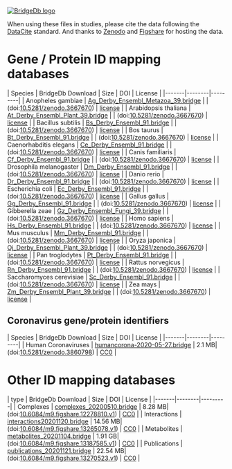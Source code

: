 <a href="https://bridgedb.github.io/">![BridgeDb logo](https://raw.githubusercontent.com/bridgedb/bridgedb.github.io/master/images/cropped-logo_BridgeDbtop.png)</a>

When using these files in studies, please cite the data following the [DataCite](https://datacite.org/) standard.
And thanks to 
[Zenodo](https://zenodo.org/) and
[Figshare](https://figshare.com/)
for hosting the data.

# Gene / Protein ID mapping databases

| Species | BridgeDb Download | Size | DOI | License |
|-------|--------|---------|
| <script type="application/ld+json">{"@context": "https://schema.org/","@type": "Dataset","name": "Ag_Derby_Ensembl_Metazoa_39.bridge","description": "BridgeDb identifier mapping file for Anopheles gambiae for genes and proteins","identifier": "10.5281/zenodo.3667670/Ag_Derby_Ensembl_Metazoa_39.bridge","license": "https://zenodo.org/record/3667670/files/LICENSE?download=1","keywords": "BridgeDb, mapping file, identifier, Anopheles gambiae, gene, protein","url": "https://doi.org/10.5281/zenodo.3667670","distribution": [ { "@type": "DataDownload", "name": "Ag_Derby_Ensembl_Metazoa_39.bridge", "contentURL": "https://zenodo.org/record/3667670/files/Ag_Derby_Ensembl_Metazoa_39.bridge?download=1" } ]}</script> Anopheles gambiae | [Ag_Derby_Ensembl_Metazoa_39.bridge](https://zenodo.org/record/3667670/files/Ag_Derby_Ensembl_Metazoa_39.bridge?download=1) | | (doi:[10.5281/zenodo.3667670](https://doi.org/10.5281/zenodo.3667670)) | [license](https://zenodo.org/record/3667670/files/LICENSE?download=1) |
| <script type="application/ld+json">{"@context": "https://schema.org/","@type": "Dataset","name": "At_Derby_Ensembl_Plant_39.bridge","description": "BridgeDb identifier mapping file for Arabidopsis thaliana for genes and proteins","identifier": "10.5281/zenodo.3667670/At_Derby_Ensembl_Plant_39.bridge","license": "https://zenodo.org/record/3667670/files/LICENSE?download=1","keywords": "BridgeDb, mapping file, identifier, Arabidopsis thaliana, gene, protein","url": "https://doi.org/10.5281/zenodo.3667670","distribution": [ { "@type": "DataDownload", "name": "At_Derby_Ensembl_Plant_39.bridge", "contentURL": "https://zenodo.org/record/3667670/files/At_Derby_Ensembl_Plant_39.bridge?download=1" } ]}</script> Arabidopsis thaliana | [At_Derby_Ensembl_Plant_39.bridge](https://zenodo.org/record/3667670/files/At_Derby_Ensembl_Plant_39.bridge?download=1) | | (doi:[10.5281/zenodo.3667670](https://doi.org/10.5281/zenodo.3667670)) | [license](https://zenodo.org/record/3667670/files/LICENSE?download=1) |
| <script type="application/ld+json">{"@context": "https://schema.org/","@type": "Dataset","name": "Bs_Derby_Ensembl_91.bridge","description": "BridgeDb identifier mapping file for Bacillus subtilis for genes and proteins","identifier": "10.5281/zenodo.3667670/Bs_Derby_Ensembl_91.bridge","license": "https://zenodo.org/record/3667670/files/LICENSE?download=1","keywords": "BridgeDb, mapping file, identifier, Bacillus subtilis, gene, protein","url": "https://doi.org/10.5281/zenodo.3667670","distribution": [ { "@type": "DataDownload", "name": "Bs_Derby_Ensembl_91.bridge", "contentURL": "https://zenodo.org/record/3667670/files/Bs_Derby_Ensembl_91.bridge?download=1" } ]}</script> Bacillus subtilis | [Bs_Derby_Ensembl_91.bridge](https://zenodo.org/record/3667670/files/Bs_Derby_Ensembl_91.bridge?download=1) | | (doi:[10.5281/zenodo.3667670](https://doi.org/10.5281/zenodo.3667670)) | [license](https://zenodo.org/record/3667670/files/LICENSE?download=1) |
| <script type="application/ld+json">{"@context": "https://schema.org/","@type": "Dataset","name": "Bt_Derby_Ensembl_91.bridge","description": "BridgeDb identifier mapping file for Bos taurus for genes and proteins","identifier": "10.5281/zenodo.3667670/Bt_Derby_Ensembl_91.bridge","license": "https://zenodo.org/record/3667670/files/LICENSE?download=1","keywords": "BridgeDb, mapping file, identifier, Bos taurus, gene, protein","url": "https://doi.org/10.5281/zenodo.3667670","distribution": [ { "@type": "DataDownload", "name": "Bt_Derby_Ensembl_91.bridge", "contentURL": "https://zenodo.org/record/3667670/files/Bt_Derby_Ensembl_91.bridge?download=1" } ]}</script> Bos taurus | [Bt_Derby_Ensembl_91.bridge](https://zenodo.org/record/3667670/files/Bt_Derby_Ensembl_91.bridge?download=1) | | (doi:[10.5281/zenodo.3667670](https://doi.org/10.5281/zenodo.3667670)) | [license](https://zenodo.org/record/3667670/files/LICENSE?download=1) |
| <script type="application/ld+json">{"@context": "https://schema.org/","@type": "Dataset","name": "Ce_Derby_Ensembl_91.bridge","description": "BridgeDb identifier mapping file for Caenorhabditis elegans for genes and proteins","identifier": "10.5281/zenodo.3667670/Ce_Derby_Ensembl_91.bridge","license": "https://zenodo.org/record/3667670/files/LICENSE?download=1","keywords": "BridgeDb, mapping file, identifier, Caenorhabditis elegans, gene, protein","url": "https://doi.org/10.5281/zenodo.3667670","distribution": [ { "@type": "DataDownload", "name": "Ce_Derby_Ensembl_91.bridge", "contentURL": "https://zenodo.org/record/3667670/files/Ce_Derby_Ensembl_91.bridge?download=1" } ]}</script> Caenorhabditis elegans | [Ce_Derby_Ensembl_91.bridge](https://zenodo.org/record/3667670/files/Ce_Derby_Ensembl_91.bridge?download=1) | | (doi:[10.5281/zenodo.3667670](https://doi.org/10.5281/zenodo.3667670)) | [license](https://zenodo.org/record/3667670/files/LICENSE?download=1) |
| <script type="application/ld+json">{"@context": "https://schema.org/","@type": "Dataset","name": "Cf_Derby_Ensembl_91.bridge","description": "BridgeDb identifier mapping file for Canis familiaris for genes and proteins","identifier": "10.5281/zenodo.3667670/Cf_Derby_Ensembl_91.bridge","license": "https://zenodo.org/record/3667670/files/LICENSE?download=1","keywords": "BridgeDb, mapping file, identifier, Canis familiaris, gene, protein","url": "https://doi.org/10.5281/zenodo.3667670","distribution": [ { "@type": "DataDownload", "name": "Cf_Derby_Ensembl_91.bridge", "contentURL": "https://zenodo.org/record/3667670/files/Cf_Derby_Ensembl_91.bridge?download=1" } ]}</script> Canis familiaris | [Cf_Derby_Ensembl_91.bridge](https://zenodo.org/record/3667670/files/Cf_Derby_Ensembl_91.bridge?download=1) | | (doi:[10.5281/zenodo.3667670](https://doi.org/10.5281/zenodo.3667670)) | [license](https://zenodo.org/record/3667670/files/LICENSE?download=1) |
| <script type="application/ld+json">{"@context": "https://schema.org/","@type": "Dataset","name": "Dm_Derby_Ensembl_91.bridge","description": "BridgeDb identifier mapping file for Drosophila melanogaster for genes and proteins","identifier": "10.5281/zenodo.3667670/Dm_Derby_Ensembl_91.bridge","license": "https://zenodo.org/record/3667670/files/LICENSE?download=1","keywords": "BridgeDb, mapping file, identifier, Drosophila melanogaster, gene, protein","url": "https://doi.org/10.5281/zenodo.3667670","distribution": [ { "@type": "DataDownload", "name": "Dm_Derby_Ensembl_91.bridge", "contentURL": "https://zenodo.org/record/3667670/files/Dm_Derby_Ensembl_91.bridge?download=1" } ]}</script> Drosophila melanogaster | [Dm_Derby_Ensembl_91.bridge](https://zenodo.org/record/3667670/files/Dm_Derby_Ensembl_91.bridge?download=1) | | (doi:[10.5281/zenodo.3667670](https://doi.org/10.5281/zenodo.3667670)) | [license](https://zenodo.org/record/3667670/files/LICENSE?download=1) |
| <script type="application/ld+json">{"@context": "https://schema.org/","@type": "Dataset","name": "Dr_Derby_Ensembl_91.bridge","description": "BridgeDb identifier mapping file for Danio rerio for genes and proteins","identifier": "10.5281/zenodo.3667670/Dr_Derby_Ensembl_91.bridge","license": "https://zenodo.org/record/3667670/files/LICENSE?download=1","keywords": "BridgeDb, mapping file, identifier, Danio rerio, gene, protein","url": "https://doi.org/10.5281/zenodo.3667670","distribution": [ { "@type": "DataDownload", "name": "Dr_Derby_Ensembl_91.bridge", "contentURL": "https://zenodo.org/record/3667670/files/Dr_Derby_Ensembl_91.bridge?download=1" } ]}</script> Danio rerio | [Dr_Derby_Ensembl_91.bridge](https://zenodo.org/record/3667670/files/Dr_Derby_Ensembl_91.bridge?download=1) | | (doi:[10.5281/zenodo.3667670](https://doi.org/10.5281/zenodo.3667670)) | [license](https://zenodo.org/record/3667670/files/LICENSE?download=1) |
| <script type="application/ld+json">{"@context": "https://schema.org/","@type": "Dataset","name": "Ec_Derby_Ensembl_91.bridge","description": "BridgeDb identifier mapping file for Escherichia coli for genes and proteins","identifier": "10.5281/zenodo.3667670/Ec_Derby_Ensembl_91.bridge","license": "https://zenodo.org/record/3667670/files/LICENSE?download=1","keywords": "BridgeDb, mapping file, identifier, Escherichia coli, gene, protein","url": "https://doi.org/10.5281/zenodo.3667670","distribution": [ { "@type": "DataDownload", "name": "Ec_Derby_Ensembl_91.bridge", "contentURL": "https://zenodo.org/record/3667670/files/Ec_Derby_Ensembl_91.bridge?download=1" } ]}</script> Escherichia coli | [Ec_Derby_Ensembl_91.bridge](https://zenodo.org/record/3667670/files/Ec_Derby_Ensembl_91.bridge?download=1) | | (doi:[10.5281/zenodo.3667670](https://doi.org/10.5281/zenodo.3667670)) | [license](https://zenodo.org/record/3667670/files/LICENSE?download=1) |
| <script type="application/ld+json">{"@context": "https://schema.org/","@type": "Dataset","name": "Gg_Derby_Ensembl_91.bridge","description": "BridgeDb identifier mapping file for Gallus gallus for genes and proteins","identifier": "10.5281/zenodo.3667670/Gg_Derby_Ensembl_91.bridge","license": "https://zenodo.org/record/3667670/files/LICENSE?download=1","keywords": "BridgeDb, mapping file, identifier, Gallus gallus, gene, protein","url": "https://doi.org/10.5281/zenodo.3667670","distribution": [ { "@type": "DataDownload", "name": "Gg_Derby_Ensembl_91.bridge", "contentURL": "https://zenodo.org/record/3667670/files/Gg_Derby_Ensembl_91.bridge?download=1" } ]}</script> Gallus gallus | [Gg_Derby_Ensembl_91.bridge](https://zenodo.org/record/3667670/files/Gg_Derby_Ensembl_91.bridge?download=1) | | (doi:[10.5281/zenodo.3667670](https://doi.org/10.5281/zenodo.3667670)) | [license](https://zenodo.org/record/3667670/files/LICENSE?download=1) |
| <script type="application/ld+json">{"@context": "https://schema.org/","@type": "Dataset","name": "Gz_Derby_Ensembl_Fungi_39.bridge","description": "BridgeDb identifier mapping file for Gibberella zeae for genes and proteins","identifier": "10.5281/zenodo.3667670/Gz_Derby_Ensembl_Fungi_39.bridge","license": "https://zenodo.org/record/3667670/files/LICENSE?download=1","keywords": "BridgeDb, mapping file, identifier, Gibberella zeae, gene, protein","url": "https://doi.org/10.5281/zenodo.3667670","distribution": [ { "@type": "DataDownload", "name": "Gz_Derby_Ensembl_Fungi_39.bridge", "contentURL": "https://zenodo.org/record/3667670/files/Gz_Derby_Ensembl_Fungi_39.bridge?download=1" } ]}</script> Gibberella zeae | [Gz_Derby_Ensembl_Fungi_39.bridge](https://zenodo.org/record/3667670/files/Gz_Derby_Ensembl_Fungi_39.bridge?download=1) | | (doi:[10.5281/zenodo.3667670](https://doi.org/10.5281/zenodo.3667670)) | [license](https://zenodo.org/record/3667670/files/LICENSE?download=1) |
| <script type="application/ld+json">{"@context": "https://schema.org/","@type": "Dataset","name": "Hs_Derby_Ensembl_91.bridge","description": "BridgeDb identifier mapping file for Homo sapiens for genes and proteins","identifier": "10.5281/zenodo.3667670/Hs_Derby_Ensembl_91.bridge","license": "https://zenodo.org/record/3667670/files/LICENSE?download=1","keywords": "BridgeDb, mapping file, identifier, Homo sapiens, gene, protein","url": "https://doi.org/10.5281/zenodo.3667670","distribution": [ { "@type": "DataDownload", "name": "Hs_Derby_Ensembl_91.bridge", "contentURL": "https://zenodo.org/record/3667670/files/Hs_Derby_Ensembl_91.bridge?download=1" } ]}</script> Homo sapiens | [Hs_Derby_Ensembl_91.bridge](https://zenodo.org/record/3667670/files/Hs_Derby_Ensembl_91.bridge?download=1) | | (doi:[10.5281/zenodo.3667670](https://doi.org/10.5281/zenodo.3667670)) | [license](https://zenodo.org/record/3667670/files/LICENSE?download=1) |
| <script type="application/ld+json">{"@context": "https://schema.org/","@type": "Dataset","name": "Mm_Derby_Ensembl_91.bridge","description": "BridgeDb identifier mapping file for Mus musculus for genes and proteins","identifier": "10.5281/zenodo.3667670/Mm_Derby_Ensembl_91.bridge","license": "https://zenodo.org/record/3667670/files/LICENSE?download=1","keywords": "BridgeDb, mapping file, identifier, Mus musculus, gene, protein","url": "https://doi.org/10.5281/zenodo.3667670","distribution": [ { "@type": "DataDownload", "name": "Mm_Derby_Ensembl_91.bridge", "contentURL": "https://zenodo.org/record/3667670/files/Mm_Derby_Ensembl_91.bridge?download=1" } ]}</script> Mus musculus | [Mm_Derby_Ensembl_91.bridge](https://zenodo.org/record/3667670/files/Mm_Derby_Ensembl_91.bridge?download=1) | | (doi:[10.5281/zenodo.3667670](https://doi.org/10.5281/zenodo.3667670)) | [license](https://zenodo.org/record/3667670/files/LICENSE?download=1) |
| <script type="application/ld+json">{"@context": "https://schema.org/","@type": "Dataset","name": "Oj_Derby_Ensembl_Plant_39.bridge","description": "BridgeDb identifier mapping file for Oryza japonica for genes and proteins","identifier": "10.5281/zenodo.3667670/Oj_Derby_Ensembl_Plant_39.bridge","license": "https://zenodo.org/record/3667670/files/LICENSE?download=1","keywords": "BridgeDb, mapping file, identifier, Oryza japonica, gene, protein","url": "https://doi.org/10.5281/zenodo.3667670","distribution": [ { "@type": "DataDownload", "name": "Oj_Derby_Ensembl_Plant_39.bridge", "contentURL": "https://zenodo.org/record/3667670/files/Oj_Derby_Ensembl_Plant_39.bridge?download=1" } ]}</script> Oryza japonica | [Oj_Derby_Ensembl_Plant_39.bridge](https://zenodo.org/record/3667670/files/Oj_Derby_Ensembl_Plant_39.bridge?download=1) | | (doi:[10.5281/zenodo.3667670](https://doi.org/10.5281/zenodo.3667670)) | [license](https://zenodo.org/record/3667670/files/LICENSE?download=1) |
| <script type="application/ld+json">{"@context": "https://schema.org/","@type": "Dataset","name": "Pt_Derby_Ensembl_91.bridge","description": "BridgeDb identifier mapping file for Pan troglodytes for genes and proteins","identifier": "10.5281/zenodo.3667670/Pt_Derby_Ensembl_91.bridge","license": "https://zenodo.org/record/3667670/files/LICENSE?download=1","keywords": "BridgeDb, mapping file, identifier, Pan troglodytes, gene, protein","url": "https://doi.org/10.5281/zenodo.3667670","distribution": [ { "@type": "DataDownload", "name": "Pt_Derby_Ensembl_91.bridge", "contentURL": "https://zenodo.org/record/3667670/files/Pt_Derby_Ensembl_91.bridge?download=1" } ]}</script> Pan troglodytes | [Pt_Derby_Ensembl_91.bridge](https://zenodo.org/record/3667670/files/Pt_Derby_Ensembl_91.bridge?download=1) | | (doi:[10.5281/zenodo.3667670](https://doi.org/10.5281/zenodo.3667670)) | [license](https://zenodo.org/record/3667670/files/LICENSE?download=1) |
| <script type="application/ld+json">{"@context": "https://schema.org/","@type": "Dataset","name": "Rn_Derby_Ensembl_91.bridge","description": "BridgeDb identifier mapping file for Rattus norvegicus for genes and proteins","identifier": "10.5281/zenodo.3667670/Rn_Derby_Ensembl_91.bridge","license": "https://zenodo.org/record/3667670/files/LICENSE?download=1","keywords": "BridgeDb, mapping file, identifier, Rattus norvegicus, gene, protein","url": "https://doi.org/10.5281/zenodo.3667670","distribution": [ { "@type": "DataDownload", "name": "Rn_Derby_Ensembl_91.bridge", "contentURL": "https://zenodo.org/record/3667670/files/Rn_Derby_Ensembl_91.bridge?download=1" } ]}</script> Rattus norvegicus | [Rn_Derby_Ensembl_91.bridge](https://zenodo.org/record/3667670/files/Rn_Derby_Ensembl_91.bridge?download=1) | | (doi:[10.5281/zenodo.3667670](https://doi.org/10.5281/zenodo.3667670)) | [license](https://zenodo.org/record/3667670/files/LICENSE?download=1) |
| <script type="application/ld+json">{"@context": "https://schema.org/","@type": "Dataset","name": "Sc_Derby_Ensembl_91.bridge","description": "BridgeDb identifier mapping file for Saccharomyces cerevisiae for genes and proteins","identifier": "10.5281/zenodo.3667670/Sc_Derby_Ensembl_91.bridge","license": "https://zenodo.org/record/3667670/files/LICENSE?download=1","keywords": "BridgeDb, mapping file, identifier, Saccharomyces cerevisiae, gene, protein","url": "https://doi.org/10.5281/zenodo.3667670","distribution": [ { "@type": "DataDownload", "name": "Sc_Derby_Ensembl_91.bridge", "contentURL": "https://zenodo.org/record/3667670/files/Sc_Derby_Ensembl_91.bridge?download=1" } ]}</script> Saccharomyces cerevisiae | [Sc_Derby_Ensembl_91.bridge](https://zenodo.org/record/3667670/files/Sc_Derby_Ensembl_91.bridge?download=1) | | (doi:[10.5281/zenodo.3667670](https://doi.org/10.5281/zenodo.3667670)) | [license](https://zenodo.org/record/3667670/files/LICENSE?download=1) |
| <script type="application/ld+json">{"@context": "https://schema.org/","@type": "Dataset","name": "Zm_Derby_Ensembl_Plant_39.bridge","description": "BridgeDb identifier mapping file for Zea mays for genes and proteins","identifier": "10.5281/zenodo.3667670/Zm_Derby_Ensembl_Plant_39.bridge","license": "https://zenodo.org/record/3667670/files/LICENSE?download=1","keywords": "BridgeDb, mapping file, identifier, Zea mays, gene, protein","url": "https://doi.org/10.5281/zenodo.3667670","distribution": [ { "@type": "DataDownload", "name": "Zm_Derby_Ensembl_Plant_39.bridge", "contentURL": "https://zenodo.org/record/3667670/files/Zm_Derby_Ensembl_Plant_39.bridge?download=1" } ]}</script> Zea mays | [Zm_Derby_Ensembl_Plant_39.bridge](https://zenodo.org/record/3667670/files/Zm_Derby_Ensembl_Plant_39.bridge?download=1) | | (doi:[10.5281/zenodo.3667670](https://doi.org/10.5281/zenodo.3667670)) | [license](https://zenodo.org/record/3667670/files/LICENSE?download=1) |

## Coronavirus gene/protein identifiers

| Species | BridgeDb Download | Size | DOI | License |
|-------|--------|---------|
| <script type="application/ld+json">{"@context": "https://schema.org/","@type": "Dataset","name": "humancorona-2020-05-27.bridge","description": "BridgeDb identifier mapping file for Human Coronaviruses for genes and proteins","identifier": "10.5281/zenodo.3860798/humancorona-2020-05-27.bridge","license": "http://creativecommons.org/publicdomain/zero/1.0/","keywords": "BridgeDb, mapping file, identifier, Human Coronaviruses, gene, protein","url": "https://doi.org/10.5281/zenodo.3860798","distribution": [ { "@type": "DataDownload", "name": "humancorona-2020-05-27.bridge", "contentURL": "https://zenodo.org/record/3860798/files/humancorona-2020-05-27.bridge?download=1" } ]}</script> Human Coronaviruses | [humancorona-2020-05-27.bridge](https://zenodo.org/record/3860798/files/humancorona-2020-05-27.bridge?download=1) | 2.1 MB| (doi:[10.5281/zenodo.3860798](https://doi.org/10.5281/zenodo.3860798)) | [CC0](http://creativecommons.org/publicdomain/zero/1.0/) |

# Other ID mapping databases

| type | BridgeDb Download | Size | DOI | License |
|-------|--------|---------|
| <script type="application/ld+json">{"@context": "https://schema.org/","@type": "Dataset","name": "complexes_20200510.bridge","description": "BridgeDb identifier mapping file for Complexes (species independent)","identifier": "10.6084/m9.figshare.12278810.v1/complexes_20200510.bridge","license": "http://creativecommons.org/publicdomain/zero/1.0/","keywords": "BridgeDb, mapping file, identifier, type","url": "https://doi.org/10.6084/m9.figshare.12278810.v1","distribution": [ { "@type": "DataDownload", "name": "complexes_20200510.bridge", "contentURL": "https://ndownloader.figshare.com/files/22624346" } ]}</script> Complexes | [complexes_20200510.bridge](https://ndownloader.figshare.com/files/22624346) | 8.28 MB| (doi:[10.6084/m9.figshare.12278810.v1](https://doi.org/10.6084/m9.figshare.12278810.v1)) | [CC0](http://creativecommons.org/publicdomain/zero/1.0/) |
| <script type="application/ld+json">{"@context": "https://schema.org/","@type": "Dataset","name": "interactions20201120.bridge","description": "BridgeDb identifier mapping file for Interactions (species independent)","identifier": "10.6084/m9.figshare.13265078.v1/interactions20201120.bridge","license": "http://creativecommons.org/publicdomain/zero/1.0/","keywords": "BridgeDb, mapping file, identifier, type","url": "https://doi.org/10.6084/m9.figshare.13265078.v1","distribution": [ { "@type": "DataDownload", "name": "interactions20201120.bridge", "contentURL": "https://ndownloader.figshare.com/files/25545722" } ]}</script> Interactions | [interactions20201120.bridge](https://ndownloader.figshare.com/files/25545722) | 14.56 MB| (doi:[10.6084/m9.figshare.13265078.v1](https://doi.org/10.6084/m9.figshare.13265078.v1)) | [CC0](http://creativecommons.org/publicdomain/zero/1.0/) |
| <script type="application/ld+json">{"@context": "https://schema.org/","@type": "Dataset","name": "metabolites_20201104.bridge","description": "BridgeDb identifier mapping file for Metabolites (species independent)","identifier": "10.6084/m9.figshare.13187585.v1/metabolites_20201104.bridge","license": "http://creativecommons.org/publicdomain/zero/1.0/","keywords": "BridgeDb, mapping file, identifier, type","url": "https://doi.org/10.6084/m9.figshare.13187585.v1","distribution": [ { "@type": "DataDownload", "name": "metabolites_20201104.bridge", "contentURL": "https://ndownloader.figshare.com/files/25388453" } ]}</script> Metabolites | [metabolites_20201104.bridge](https://ndownloader.figshare.com/files/25388453) | 1.91 GB| (doi:[10.6084/m9.figshare.13187585.v1](https://doi.org/10.6084/m9.figshare.13187585.v1)) | [CC0](http://creativecommons.org/publicdomain/zero/1.0/) |
| <script type="application/ld+json">{"@context": "https://schema.org/","@type": "Dataset","name": "publications_20201121.bridge","description": "BridgeDb identifier mapping file for Publications (species independent)","identifier": "10.6084/m9.figshare.13270523.v1/publications_20201121.bridge","license": "http://creativecommons.org/publicdomain/zero/1.0/","keywords": "BridgeDb, mapping file, identifier, type","url": "https://doi.org/10.6084/m9.figshare.13270523.v1","distribution": [ { "@type": "DataDownload", "name": "publications_20201121.bridge", "contentURL": "https://ndownloader.figshare.com/files/25555304" } ]}</script> Publications | [publications_20201121.bridge](https://ndownloader.figshare.com/files/25555304) | 22.54 MB| (doi:[10.6084/m9.figshare.13270523.v1](https://doi.org/10.6084/m9.figshare.13270523.v1)) | [CC0](http://creativecommons.org/publicdomain/zero/1.0/) |
